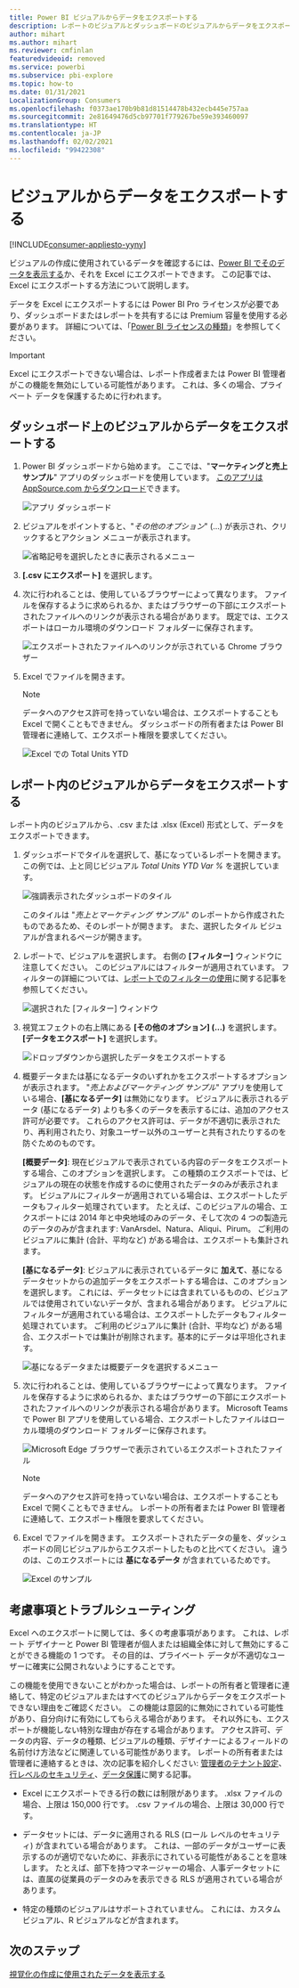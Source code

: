 ```yaml
---
title: Power BI ビジュアルからデータをエクスポートする
description: レポートのビジュアルとダッシュボードのビジュアルからデータをエクスポートし、Excel でそれを表示します。
author: mihart
ms.author: mihart
ms.reviewer: cmfinlan
featuredvideoid: removed
ms.service: powerbi
ms.subservice: pbi-explore
ms.topic: how-to
ms.date: 01/31/2021
LocalizationGroup: Consumers
ms.openlocfilehash: f0373ae170b9b81d81514478b432ecb445e757aa
ms.sourcegitcommit: 2e81649476d5cb97701f779267be59e393460097
ms.translationtype: HT
ms.contentlocale: ja-JP
ms.lasthandoff: 02/02/2021
ms.locfileid: "99422308"
---
```

# <a name="export-data-from-a-visual"></a>ビジュアルからデータをエクスポートする

[!INCLUDE[consumer-appliesto-yyny](../includes/consumer-appliesto-yyny.md)]


ビジュアルの作成に使用されているデータを確認するには、[Power BI でそのデータを表示する](end-user-show-data.md)か、それを Excel にエクスポートできます。 この記事では、Excel にエクスポートする方法について説明します。

データを Excel にエクスポートするには Power BI Pro ライセンスが必要であり、ダッシュボードまたはレポートを共有するには Premium 容量を使用する必要があります。 詳細については、「[Power BI ライセンスの種類](end-user-license.md)」を参照してください。 

> [!IMPORTANT]
> Excel にエクスポートできない場合は、レポート作成者または Power BI 管理者がこの機能を無効にしている可能性があります。 これは、多くの場合、プライベート データを保護するために行われます。


## <a name="export-data-from-a-visual-on-a-dashboard"></a>ダッシュボード上のビジュアルからデータをエクスポートする

1. Power BI ダッシュボードから始めます。 ここでは、"**マーケティングと売上サンプル**" アプリのダッシュボードを使用しています。 [このアプリは AppSource.com からダウンロード](https://appsource.microsoft.com/en-us/product/power-bi/microsoft-retail-analysis-sample.salesandmarketingsample)できます。

    ![アプリ ダッシュボード](media/end-user-export/power-bi-dashboard.png)

2. ビジュアルをポイントすると、"*その他のオプション*" (...) が表示され、クリックするとアクション メニューが表示されます。

    ![省略記号を選択したときに表示されるメニュー](media/end-user-export/power-bi-option-menu.png)

3. **[.csv にエクスポート]** を選択します。

4. 次に行われることは、使用しているブラウザーによって異なります。 ファイルを保存するように求められるか、またはブラウザーの下部にエクスポートされたファイルへのリンクが表示される場合があります。 既定では、エクスポートはローカル環境のダウンロード フォルダーに保存されます。 

    ![エクスポートされたファイルへのリンクが示されている Chrome ブラウザー](media/end-user-export/power-bi-dashboards-export.png)

5. Excel でファイルを開きます。 

    > [!NOTE]
    > データへのアクセス許可を持っていない場合は、エクスポートすることも Excel で開くこともできません。 ダッシュボードの所有者または Power BI 管理者に連絡して、エクスポート権限を要求してください。 

    ![Excel での Total Units YTD](media/end-user-export/power-bi-excel.png)


## <a name="export-data-from-a-visual-in-a-report"></a>レポート内のビジュアルからデータをエクスポートする
レポート内のビジュアルから、.csv または .xlsx (Excel) 形式として、データをエクスポートできます。 

1. ダッシュボードでタイルを選択して、基になっているレポートを開きます。  この例では、上と同じビジュアル *Total Units YTD Var %* を選択しています。 

    ![強調表示されたダッシュボードのタイル](media/end-user-export/power-bi-export-tile.png)

    このタイルは "*売上とマーケティング サンプル*" のレポートから作成されたものであるため、そのレポートが開きます。 また、選択したタイル ビジュアルが含まれるページが開きます。 

2. レポートで、ビジュアルを選択します。 右側の **[フィルター]** ウィンドウに注意してください。 このビジュアルにはフィルターが適用されています。 フィルターの詳細については、[レポートでのフィルターの使用](end-user-report-filter.md)に関する記事を参照してください。

    ![選択された [フィルター] ウィンドウ](media/end-user-export/power-bi-export-filter-pane.png)


3. 視覚エフェクトの右上隅にある **[その他のオプション] (...)** を選択します。 **[データをエクスポート]** を選択します。

    ![ドロップダウンから選択したデータをエクスポートする](media/end-user-export/power-bi-export-reports.png)

4. 概要データまたは基になるデータのいずれかをエクスポートするオプションが表示されます。 "*売上およびマーケティング サンプル*" アプリを使用している場合、**[基になるデータ]** は無効になります。 ビジュアルに表示されるデータ (基になるデータ) よりも多くのデータを表示するには、追加のアクセス許可が必要です。 これらのアクセス許可は、データが不適切に表示されたり、再利用されたり、対象ユーザー以外のユーザーと共有されたりするのを防ぐためのものです。

    **[概要データ]**: 現在ビジュアルで表示されている内容のデータをエクスポートする場合、このオプションを選択します。  この種類のエクスポートでは、ビジュアルの現在の状態を作成するのに使用されたデータのみが表示されます。 ビジュアルにフィルターが適用されている場合は、エクスポートしたデータもフィルター処理されています。 たとえば、このビジュアルの場合、エクスポートには 2014 年と中央地域のみのデータ、そして次の 4 つの製造元のデータのみが含まれます: VanArsdel、Natura、Aliqui、Pirum。 ご利用のビジュアルに集計 (合計、平均など) がある場合は、エクスポートも集計されます。 
  

    **[基になるデータ]**: ビジュアルに表示されているデータに **加えて**、基になるデータセットからの追加データをエクスポートする場合は、このオプションを選択します。  これには、データセットには含まれているものの、ビジュアルでは使用されていないデータが、含まれる場合があります。 ビジュアルにフィルターが適用されている場合は、エクスポートしたデータもフィルター処理されています。  ご利用のビジュアルに集計 (合計、平均など) がある場合、エクスポートでは集計が削除されます。基本的にデータは平坦化されます。 

    ![基になるデータまたは概要データを選択するメニュー](media/end-user-export/power-bi-export-underlying.png)

5. 次に行われることは、使用しているブラウザーによって異なります。 ファイルを保存するように求められるか、またはブラウザーの下部にエクスポートされたファイルへのリンクが表示される場合があります。 Microsoft Teams で Power BI アプリを使用している場合、エクスポートしたファイルはローカル環境のダウンロード フォルダーに保存されます。 

    ![Microsoft Edge ブラウザーで表示されているエクスポートされたファイル](media/end-user-export/power-bi-export-edge-screen.png)

    > [!NOTE]
    > データへのアクセス許可を持っていない場合は、エクスポートすることも Excel で開くこともできません。 レポートの所有者または Power BI 管理者に連絡して、エクスポート権限を要求してください。 


6. Excel でファイルを開きます。 エクスポートされたデータの量を、ダッシュボードの同じビジュアルからエクスポートしたものと比べてください。 違うのは、このエクスポートには **基になるデータ** が含まれているためです。 

    ![Excel のサンプル](media/end-user-export/power-bi-underlying.png)

## <a name="considerations-and-troubleshooting"></a>考慮事項とトラブルシューティング
Excel へのエクスポートに関しては、多くの考慮事項があります。 これは、レポート デザイナーと Power BI 管理者が個人または組織全体に対して無効にすることができる機能の 1 つです。 その目的は、プライベート データが不適切なユーザーに確実に公開されないようにすることです。 

この機能を使用できないことがわかった場合は、レポートの所有者と管理者に連絡して、特定のビジュアルまたはすべてのビジュアルからデータをエクスポートできない理由をご確認ください。 この機能は意図的に無効にされている可能性があり、自分向けに有効にしてもらえる場合があります。  それ以外にも、エクスポートが機能しない特別な理由が存在する場合があります。  アクセス許可、データの内容、データの種類、ビジュアルの種類、デザイナーによるフィールドの名前付け方法などに関連している可能性があります。 レポートの所有者または管理者に連絡するときは、次の記事を紹介しください: [管理者のテナント設定](../guidance/admin-tenant-settings.md)、[行レベルのセキュリティ](../admin/service-admin-rls.md)、[データ保護](../admin/service-security-data-protection-overview.md)に関する記事。

- Excel にエクスポートできる行の数には制限があります。  .xlsx ファイルの場合、上限は 150,000 行です。  .csv ファイルの場合、上限は 30,000 行です。 

- データセットには、データに適用される RLS (ロール レベルのセキュリティ) が含まれている場合があります。 これは、一部のデータがユーザーに表示するのが適切でないために、非表示にされている可能性があることを意味します。  たとえば、部下を持つマネージャーの場合、人事データセットには、直属の従業員のデータのみを表示できる RLS が適用されている場合があります。 

- 特定の種類のビジュアルはサポートされていません。 これには、カスタム ビジュアル、R ビジュアルなどが含まれます。 

## <a name="next-steps"></a>次のステップ

[視覚化の作成に使用されたデータを表示する](end-user-show-data.md)